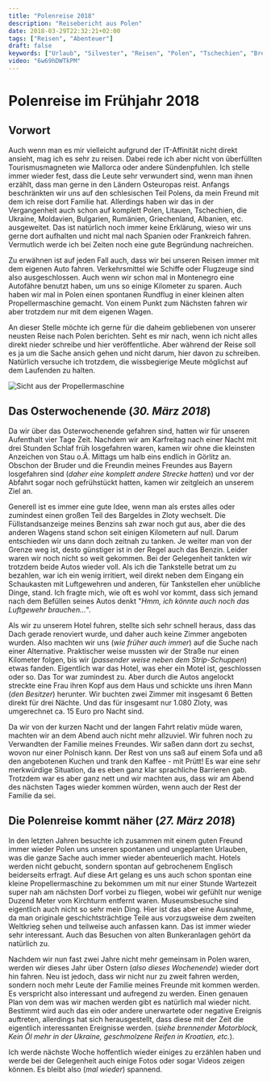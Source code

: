 ```yaml
---
title: "Polenreise 2018"
description: "Reisebericht aus Polen"
date: 2018-03-29T22:32:21+02:00
tags: ["Reisen", "Abenteuer"]
draft: false
keywords: ["Urlaub", "Silvester", "Reisen", "Polen", "Tschechien", "Breslau"]
video: "6w69hDWTkPM"
---
```


# Polenreise im Frühjahr 2018

## Vorwort
Auch wenn man es mir vielleicht aufgrund der IT-Affinität nicht direkt ansieht, mag ich es sehr zu reisen. Dabei rede ich aber nicht von überfüllten Tourismusmagneten wie Mallorca oder andere Sündenpfuhlen. Ich stelle immer wieder fest, dass die Leute sehr verwundert sind, wenn man ihnen erzählt, dass man gerne in den Ländern Osteuropas reist. Anfangs beschränkten wir uns auf den schlesischen Teil Polens, da mein Freund mit dem ich reise dort Familie hat. Allerdings haben wir das in der Vergangenheit auch schon auf komplett Polen, Litauen, Tschechien, die Ukraine, Moldavien, Bulgarien, Rumänien, Griechenland, Albanien, etc. ausgeweitet. Das ist natürlich noch immer keine Erklärung, wieso wir uns gerne dort aufhalten und nicht mal nach Spanien oder Frankreich fahren. Vermutlich werde ich bei Zeiten noch eine gute Begründung nachreichen.

Zu erwähnen ist auf jeden Fall auch, dass wir bei unseren Reisen immer mit dem eigenen Auto fahren. Verkehrsmittel wie Schiffe oder Flugzeuge sind also ausgeschlossen. Auch wenn wir schon mal in Montenegro eine Autofähre benutzt haben, um uns so einige Kilometer zu sparen. Auch haben wir mal in Polen einen spontanen Rundflug in einer kleinen alten Propellermaschine gemacht. Von einem Punkt zum Nächsten fahren wir aber trotzdem nur mit dem eigenen Wagen.

An dieser Stelle möchte ich gerne für die daheim gebliebenen von unserer neusten Reise nach Polen berichten. Seht es mir nach, wenn ich nicht alles direkt nieder schreibe und hier veröffentliche. Aber während der Reise soll es ja um die Sache ansich gehen und nicht darum, hier davon zu schreiben. Natürlich versuche ich trotzdem, die wissbegierige Meute möglichst auf dem Laufenden zu halten.

![Sicht aus der Propellermaschine](/img/polen_flugsicht.jpg "Nette Aussicht")


## Das Osterwochenende (_30. März 2018_)

Da wir über das Osterwochenende gefahren sind, hatten wir für unseren Aufenthalt vier Tage Zeit. Nachdem wir am Karfreitag nach einer Nacht mit drei Stunden Schlaf früh losgefahren waren, kamen wir ohne die kleinsten Anzeichen von Stau o.Ä. Mittags um halb eins endlich in Görlitz an. Obschon der Bruder und die Freundin meines Freundes aus Bayern losgefahren sind (_daher eine komplett andere Strecke hatten_) und vor der Abfahrt sogar noch gefrühstückt hatten, kamen wir zeitgleich an unserem Ziel an.

Generell ist es immer eine gute Idee, wenn man als erstes alles oder zumindest einen großen Teil des Bargeldes in Zloty wechselt. Die Füllstandsanzeige meines Benzins sah zwar noch gut aus, aber die des anderen Wagens stand schon seit einigen Kilometern auf null. Darum entschieden wir uns dann doch zeitnah zu tanken. Je weiter man von der Grenze weg ist, desto günstiger ist in der Regel auch das Benzin. Leider waren wir noch nicht so weit gekommen. Bei der Gelegenheit tankten wir trotzdem beide Autos wieder voll. Als ich die Tankstelle betrat um zu bezahlen, war ich ein wenig irritiert, weil direkt neben dem Eingang ein Schaukasten mit Luftgewehren und anderen, für Tankstellen eher unübliche Dinge, stand. Ich fragte mich, wie oft es wohl vor kommt, dass sich jemand nach dem Befüllen seines Autos denkt "_Hmm, ich könnte auch noch das Luftgewehr brauchen..._".

Als wir zu unserem Hotel fuhren, stellte sich sehr schnell heraus, dass das Dach gerade renoviert wurde, und daher auch keine Zimmer angeboten wurden. Also machten wir uns (_wie früher auch immer_) auf die Suche nach einer Alternative. Praktischer weise mussten wir der Straße nur einen Kilometer folgen, bis wir (_passender weise neben dem Strip-Schuppen_) etwas fanden. Eigentlich war das Hotel, was eher ein Motel ist, geschlossen oder so. Das Tor war zumindest zu. Aber durch die Autos angelockt streckte eine Frau ihren Kopf aus dem Haus und schickte uns ihren Mann (_den Besitzer_) herunter. Wir buchten zwei Zimmer mit insgesamt 6 Betten direkt für drei Nächte.  Und das für insgesamt nur 1.080 Zloty, was umgerechnet ca. 15 Euro pro Nacht sind.

Da wir von der kurzen Nacht und der langen Fahrt relativ müde waren, machten wir an dem Abend auch nicht mehr allzuviel. Wir fuhren noch zu Verwandten der Familie meines Freundes. Wir saßen dann dort zu sechst, wovon nur einer Polnisch kann. Der Rest von uns saß auf einem Sofa und aß den angebotenen Kuchen und trank den Kaffee - mit Prütt! Es war eine sehr merkwürdige Situation, da es eben ganz klar sprachliche Barrieren gab. Trotzdem war es aber ganz nett und wir machten aus, dass wir am Abend des nächsten Tages wieder kommen würden, wenn auch der Rest der Familie da sei.




## Die Polenreise kommt näher (_27. März 2018_)

In den letzten Jahren besuchte ich zusammen mit einem guten Freund immer wieder Polen uns unseren spontanen und ungeplanten Urlauben, was die ganze Sache auch immer wieder abenteuerlich macht. Hotels werden nicht gebucht, sondern spontan auf gebrochenem Englisch beiderseits erfragt. Auf diese Art gelang es uns auch schon spontan eine kleine Propellermaschine zu bekommen um mit nur einer Stunde Wartezeit super nah am nächsten Dorf vorbei zu fliegen, wobei wir gefühlt nur wenige Duzend Meter vom Kirchturm entfernt waren. Museumsbesuche sind eigentlich auch nicht so sehr mein Ding. Hier ist das aber eine Ausnahme, da man originale geschichtsträchtige Teile aus vorzugsweise dem zweiten Weltkrieg sehen und teilweise auch anfassen kann. Das ist immer wieder sehr interessant. Auch das Besuchen von alten Bunkeranlagen gehört da natürlich zu.

Nachdem wir nun fast zwei Jahre nicht mehr gemeinsam in Polen waren, werden wir dieses Jahr über Ostern (_also dieses Wochenende_) wieder dort hin fahren. Neu ist jedoch, dass wir nicht nur zu zweit fahren werden, sondern noch mehr Leute der Familie meines Freunde mit kommen werden. Es verspricht also interessant und aufregend zu werden. Einen genauen Plan von dem was wir machen werden gibt es natürlich mal wieder nicht. Bestimmt wird auch das ein oder andere unerwartete oder negative Ereignis auftreten, allerdings hat sich herausgestellt, dass diese mit der Zeit die eigentlich interessanten Ereignisse werden. (_siehe brennender Motorblock, Kein Öl mehr in der Ukraine, geschmolzene Reifen in Kroatien, etc._).

Ich werde nächste Woche hoffentlich wieder einiges zu erzählen haben und werde bei der Gelegenheit auch einige Fotos oder sogar Videos zeigen können. Es bleibt also (_mal wieder_) spannend.
